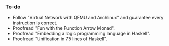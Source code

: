 ### To-do

- Follow "Virtual Network with QEMU and Archlinux" and guarantee every instruction is correct.
- Proofread "Fun with the Function Arrow Monad".
- Proofread "Embedding a logic programming language in Haskell".
- Proofread "Unification in 75 lines of Haskell".
